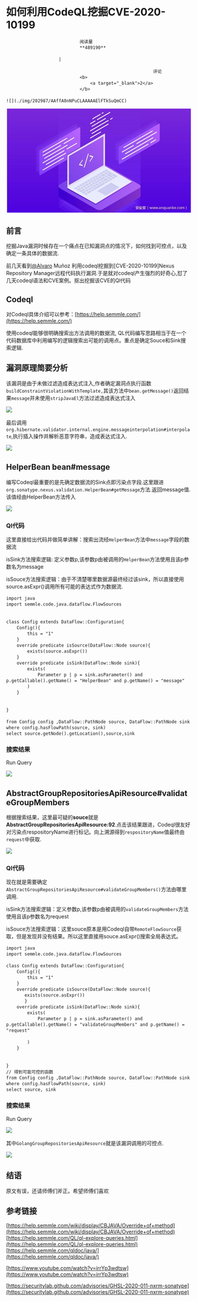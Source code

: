 
# 如何利用CodeQL挖掘CVE-2020-10199


                                阅读量   
                                **489190**
                            
                        |
                        
                                                            评论
                                <b>
                                    <a target="_blank">2</a>
                                </b>
                                                                                                                                    ![](./img/202987/AAffA0nNPuCLAAAAAElFTkSuQmCC)
                                                                                            



[![](./img/202987/t016bfff31e3cc7d67b.jpg)](./img/202987/t016bfff31e3cc7d67b.jpg)



## 前言

挖掘Java漏洞时候存在一个痛点在已知漏洞点的情况下，如何找到可控点，以及确定一条具体的数据流.

前几天看到[@Alvaro](https://github.com/Alvaro) Muñoz 利用codeql挖掘到[CVE-2020-10199]Nexus Repository Manager远程代码执行漏洞.于是就对codeql产生强烈的好奇心,怼了几天codeql语法和CVE案例。抠出挖掘该CVE的Ql代码



## Codeql

对Codeql具体介绍可以参考：[https://help.semmle.com/](https://help.semmle.com/)

使用codeql能够很明确搜索出方法调用的数据流, QL代码编写思路相当于在一个代码数据库中利用编写的逻辑搜索出可能的调用点。重点是确定Souce和Sink搜索逻辑.



## 漏洞原理简要分析

该漏洞是由于未做过滤造成表达式注入,作者确定漏洞点执行函数`buildConstraintViolationWithTemplate,`其该方法中`bean.getMessage()`返回结果`message`并未使用`stripJavaEl`方法过滤造成表达式注入

[![](./img/202987/AAffA0nNPuCLAAAAAElFTkSuQmCC)](https://p3.ssl.qhimg.com/t01ac2de7e0b1f60bb4.png)

最后调用`org.hibernate.validator.internal.engine.messageinterpolation#interpolate`,执行插入操作并解析恶意字符串，造成表达式注入.

[![](./img/202987/AAffA0nNPuCLAAAAAElFTkSuQmCC)](https://p0.ssl.qhimg.com/t01d45af8ab764b6ac4.png)



## HelperBean bean#message

编写Codeql最重要的是先确定数据流的Sink点即污染点字段.这里跟进`org.sonatype.nexus.validation.HelperBean#getMessage`方法.返回message值.该值经由HelperBean方法传入

[![](./img/202987/AAffA0nNPuCLAAAAAElFTkSuQmCC)](https://p0.ssl.qhimg.com/t018d1d0dc3760eab2b.png)

### <a class="reference-link" name="Ql%E4%BB%A3%E7%A0%81"></a>Ql代码

这里直接给出代码并做简单讲解：搜索出流经`HelperBean`方法中`message`字段的数据流

isSink方法搜索逻辑: 定义参数p,该参数p由被调用的`HelperBean`方法使用且该p参数名为message

isSouce方法搜索逻辑：由于不清楚哪里数据源最终经过该sink，所以直接使用source.asExpr()调用所有可能的表达式作为数据流.

```
import java
import semmle.code.java.dataflow.FlowSources


class Config extends DataFlow::Configuration{
    Config(){
        this = "1"
    }
    override predicate isSource(DataFlow::Node source){
        exists(source.asExpr()) 
    }
    override predicate isSink(DataFlow::Node sink){
        exists(
            Parameter p | p = sink.asParameter() and p.getCallable().getName() = "HelperBean" and p.getName() = "message"
        )
    }


}

from Config config ,DataFlow::PathNode source, DataFlow::PathNode sink
where config.hasFlowPath(source, sink)
select source.getNode().getLocation(),source,sink
```

### <a class="reference-link" name="%E6%90%9C%E7%B4%A2%E7%BB%93%E6%9E%9C"></a>搜索结果

Run Query

[![](./img/202987/AAffA0nNPuCLAAAAAElFTkSuQmCC)](https://p2.ssl.qhimg.com/t01122e5ea794f449fe.png)



## AbstractGroupRepositoriesApiResource#validateGroupMembers

根据搜索结果，这里最可疑的**souce**就是**AbstractGroupRepositoriesApiResource:92**.点击该结果跟进，Codeql很友好对污染点respositoryName进行标记。向上溯源得到`respositoryName`值最终由`request`中获取.

[![](./img/202987/AAffA0nNPuCLAAAAAElFTkSuQmCC)](https://p0.ssl.qhimg.com/t01877f03d73a9243d2.png)

### <a class="reference-link" name="Ql%E4%BB%A3%E7%A0%81"></a>Ql代码

现在就是需要确定`AbstractGroupRepositoriesApiResource#validateGroupMembers()`方法由哪里调用.

isSink方法搜索逻辑：定义参数p,该参数p由被调用的`validateGroupMembers`方法使用且该p参数名为request

isSouce方法搜索逻辑：这里souce原本是用Codeql自带`RemoteFlowSource`获取，但是发现并没有结果。所以这里直接用souce.asExpr()搜索全局表达式。

```
import java
import semmle.code.java.dataflow.FlowSources

class Config extends DataFlow::Configuration{
    Config(){
        this = "1"
    }
    override predicate isSource(DataFlow::Node source){
       exists(source.asExpr())
       }
    override predicate isSink(DataFlow::Node sink){
        exists(
            Parameter p | p = sink.asParameter() and p.getCallable().getName() = "validateGroupMembers" and p.getName() = "request"

        )
    }


}
// 得到可能可控的函数
from Config config ,DataFlow::PathNode source, DataFlow::PathNode sink
where config.hasFlowPath(source, sink)
select source, sink
```

### <a class="reference-link" name="%E6%90%9C%E7%B4%A2%E7%BB%93%E6%9E%9C"></a>搜索结果

Run Query

[![](./img/202987/AAffA0nNPuCLAAAAAElFTkSuQmCC)](https://p3.ssl.qhimg.com/t0171567b52ff1f1749.png)

其中`GolangGroupRepositoriesApiResource`就是该漏洞调用的可控点.

[![](./img/202987/AAffA0nNPuCLAAAAAElFTkSuQmCC)](https://p3.ssl.qhimg.com/t01298d59e3d740defe.png)



## 结语

原文有误，还请师傅们斧正。希望师傅们喜欢



## 参考链接

[https://help.semmle.com/wiki/display/CBJAVA/Override+of+method](https://help.semmle.com/wiki/display/CBJAVA/Override+of+method)<br>[https://help.semmle.com/QL/ql-explore-queries.html](https://help.semmle.com/QL/ql-explore-queries.html)<br>[https://help.semmle.com/qldoc/java/](https://help.semmle.com/qldoc/java/)

[https://www.youtube.com/watch?v=irrYp3wdtsw](https://www.youtube.com/watch?v=irrYp3wdtsw)

[https://securitylab.github.com/advisories/GHSL-2020-011-nxrm-sonatype](https://securitylab.github.com/advisories/GHSL-2020-011-nxrm-sonatype)
